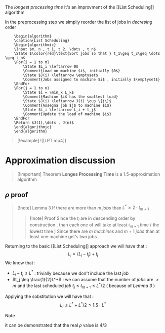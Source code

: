 The *longest processing time* it's an improvment of the [[List Scheduling]] algorithm 

In the preprocessing step we simpliy reorder the list of  jobs in *decresing* order

```pseudo
	\begin{algorithm}
	\caption{List Scheduling}
	\begin{algorithmic}
	\Input $m, n , t_1, t_2, \dots , t_n$
	\State $\color{red}\text{Sort jobs so that } t_1\geq t_2\geq \dots \geq t_n$
	\For{i = 1 to m}
		\State $L_i \leftarrow 0$
		\Comment{Load on machine $i$, initially $0$}
		\State $J(i) \leftarrow \emptyset$
		\Comment{Jobs assigned to machine $i$ , initially $\emptyset$}
    \EndFor
    \For{j = 1 to n}
	    \State $i = \min_k L_k$
	    \Comment{Machine $i$ has the smallest load}
	    \State $J(i) \leftarrow J(i) \cup \{j\}$
	    \Comment{Assegna job $j$ to machine $i$}
	    \State $L_i \leftarrow L_i + t_j$
	    \Comment{Update the load of machine $i$}
    \EndFor
    \Return $J(1),\dots , J(m)$
	\end{algorithmic}
	\end{algorithm}
```
>[!example] 
>![[LPT.mp4]]
# Approximation discussion

>[!important] Theorem 
>**Longes Processing Time** is a $1.5$-approximation algorithm
## $\rho$ proof

>[!note] Lemma 3 
>If there are more than $m$ *jobs* than $L^* \geq 2 \cdot t_{m+1}$ 
>>[!note] Proof
>>Since the $t_i$ are in descending order by construction , than each one of will take at least $t_{m+1}$ time ( the lowest time )
>>Since there are $m$ *machines* and $m+1$ *jobs* than at least one machine get's two jobs 

Returning to the basic [[List Scheduling]] approach we will have that : 
$$L_i = (L_i - t_j) + t_j$$
We know that :
+ $L_i - t_j \leq L^*$ : trivially because we don't include the last *job*
+ $t_j \leq \frac{1}{2}L^*$ : we can assume that the number of *jobs* are $>m$ and the last scheduled *job* $t_j\leq  t_{m+1}\leq L^*/2$ ( because of *Lemma 3* )

Applying the sobstitution we will have that : 
$$L_i \leq L^* + L^*/2 \leq 1.5\cdot L^*$$

>[!note] 
>it can be demonstrated that the real $\rho$ value is $4/3$

